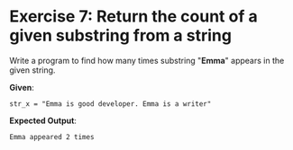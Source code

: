 # Exercise 7: Return the count of a given substring from a string

Write a program to find how many times substring "**Emma**" appears in the given string.

**Given**:

```text
str_x = "Emma is good developer. Emma is a writer"
```

**Expected Output**:

```text
Emma appeared 2 times
```
